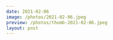 ```yaml
---
date: 2021-02-06
image: /photos/2021-02-06.jpeg
preview: /photos/thumb-2021-02-06.jpeg
layout: post
---
```



